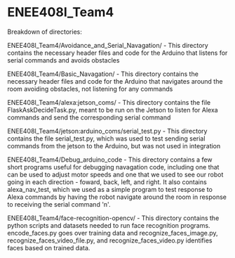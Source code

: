 # ENEE408I_Team4

Breakdown of directories:

ENEE408I_Team4/Avoidance_and_Serial_Navagation/ - This directory contains the necessary header files and code for the Arduino that listens for serial commands and avoids obstacles

ENEE408I_Team4/Basic_Navagation/ - This directory contains the necessary header files and code for the Arduino that navigates around the room avoiding obstacles, not listening for any commands

ENEE408I_Team4/alexa:jetson_coms/ - This directory contains the file FlaskAskDecideTask.py, meant to be run on the Jetson to listen for Alexa commands and send the corresponding serial command

ENEE408I_Team4/jetson:arduino_coms/serial_test.py - This directory contains the file serial_test.py, which was used to test sending serial commands from the jetson to the Arduino, but was not used in integration

ENEE408I_Team4/Debug_arduino_code - This directory contains a few short programs useful for debugging navagation code, including one that can be used to adjust motor speeds and one that we used to see our robot going in each direction - foward, back, left, and right.  It also contains alexa_nav_test, which we used as a simple program to test response to Alexa commands by having the robot navigate around the room in response to receiving the serial command 'n'.

ENEE408I_Team4/face-recognition-opencv/ - This directory contains the python scripts and datasets needed to run face recognition programs.  encode_faces.py goes over training data and recognize_faces_image.py, recognize_faces_video_file.py, and recognize_faces_video.py identifies faces based on trained data.
